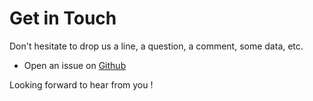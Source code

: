 # Get in Touch

Don't hesitate to drop us a line, a question, a comment, some data, etc.

* Open an issue on [Github](http://github.com/proofofexistence/proofofexistence/issues)

Looking forward to hear from you !
